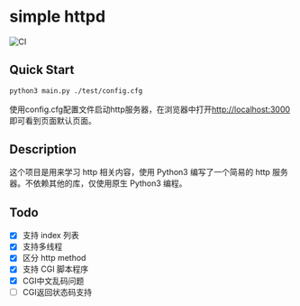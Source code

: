 # simple httpd

![CI](https://github.com/clysto/simple-httpd/workflows/CI/badge.svg)

## Quick Start

```bash
python3 main.py ./test/config.cfg
```

使用config.cfg配置文件启动http服务器，在浏览器中打开[http://localhost:3000](http://localhost:3000)即可看到页面默认页面。

## Description

这个项目是用来学习 http 相关内容，使用 Python3 编写了一个简易的 http 服务器。不依赖其他的库，仅使用原生 Python3 编程。

## Todo

- [x] 支持 index 列表
- [x] 支持多线程
- [x] 区分 http method
- [x] 支持 CGI 脚本程序
- [x] CGI中文乱码问题
- [ ] CGI返回状态码支持
